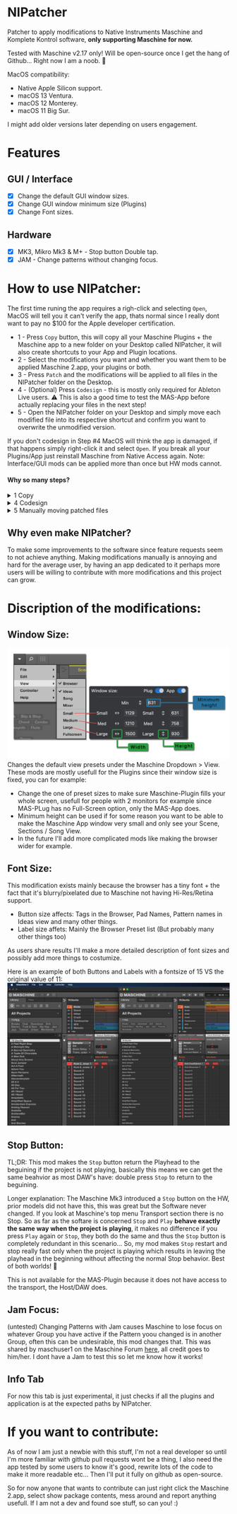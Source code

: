 # NIPatcher
Patcher to apply modifications to Native Instruments Maschine and Komplete Kontrol software, **only supporting Maschine for now.**

Tested with Maschine v2.17 only!
Will be open-source once I get the hang of Github... Right now I am a noob. 🙈

MacOS compatibility:
- Native Apple Silicon support.
- macOS 13 Ventura.
- macOS 12 Monterey.
- macOS 11 Big Sur.

I might add older versions later depending on users engagement.

# Features
## GUI / Interface
- [x] Change the default GUI window sizes.
- [x] Change GUI window minimum size (Plugins)
- [x] Change Font sizes.

## Hardware
- [x] MK3, Mikro Mk3 & M+ - Stop button Double tap.
- [x] JAM - Change patterns without changing focus.

# How to use NIPatcher:
The first time runing the app requires a righ-click and selecting `Open`, MacOS will tell you it can't verify the app, thats normal since I really dont want to pay no $100 for the Apple developer certification.

* 1 - Press `Copy` button, this will copy all your Maschine Plugins + the Maschine app to a new folder on your Desktop called NIPatcher, it will also create shortcuts to your App and Plugin locations.<br>
* 2 - Select the modifications you want and whether you want them to be applied Maschine 2.app, your plugins or both.<br>
* 3 - Press `Patch` and the modifications will be applied to all files in the NIPatcher folder on the Desktop.<br>
* 4 - (Optional) Press `Codesign` - this is mostly only required for Ableton Live users. ⚠️ This is also a good time to test the MAS-App before actually replacing your files in the next step!<br>
* 5 - Open the NIPatcher folder on your Desktop and simply move each modified file into its respective shortcut and confirm you want to overwrite the unmodified version.<br>

If you don't codesign in Step #4 MacOS will think the app is damaged, if that happens simply right-click it and select `Open`.
If you break all your Plugins/App just reinstall Maschine from Native Access again.
Note: Interface/GUI mods can be applied more than once but HW mods cannot.

#### Why so many steps?
<details>
  <summary>1 Copy</summary>
Due to Apple's security features writing into `/Library/Audio/Plug-Ins` or `/Library/Application Support/Avid/Audio/Plug-Ins` requires either the user to be prompted for the folders or for me to make an external helper tool (like the one Native Access has). This is way above my current very low skillset so instead of directly modifying the files they are copied to the desktop first, this might not be ideal but gives the user a chance to check if everything is working on the App copy for example.<br>
</details>

<details>
  <summary>4 Codesign</summary>
Codesign is also required due to Security stuff, since we modify the Plugins and/or application and some DAW's like Ableton Live check for this we need to codesign them so Ableton Live can sleep well at night and not be scared.<br>
</details>

<details>
  <summary>5 Manually moving patched files</summary>
Moving the files thru the shortcuts is the fastest way I was able to make it work without bothering the user too much, this way it's the MacOS Finder who asks you for permissions when moving the modified files to the Plugins/Application locations.<br>
</details>

## Why even make NIPatcher?
To make some improvements to the software since feature requests seem to not achieve anything. Making modifications manually is annoying and hard for the average user, by having an app dedicated to it perhaps more users will be willing to contribute with more modifications and this project can grow.

# Discription of the modifications:
## Window Size:
![Window Size Explanation](https://github.com/d1One/NIPatcher/blob/main/Images/Window_Size.png?raw=true)
Changes the default view presets under the Maschine Dropdown > View.
These mods are mostly usefull for the Plugins since their window size is fixed, you can for example:
- Change the one of preset sizes to make sure Maschine-Plugin fills your whole screen, usefull for people with 2 monitors for example since MAS-PLug has no Full-Screen option, only the MAS-App does.
- Minimum height can be used if for some reason you want to be able to make the Maschine App window very small and only see your Scene, Sections / Song View.
- In the future I'll add more complicated mods like making the browser wider for example.

## Font Size:
This modification exists mainly because the browser has a tiny font + the fact that it's blurry/pixelated due to Maschine not having Hi-Res/Retina support.
- Button size affects: Tags in the Browser, Pad Names, Pattern names in Ideas view and many other things.
- Label size affets: Mainly the Browser Preset list (But probably many other things too)

As users share results I'll make a more detailed description of font sizes and possibly add more things to costumize.

Here is an example of both Buttons and Labels with a fontsize of 15 VS the original value of 11:
![Label and Font 15 compared to original Maschine](https://github.com/d1One/NIPatcher/blob/main/Images/Labels%2015.png)

## Stop Button:
TL;DR: This mod makes the `Stop` button return the Playhead to the beguining if the project is not playing, basically this means we can get the same beahvior as most DAW's have: double press `Stop` to return to the beguining.

Longer explanation: The Maschine Mk3 introduced a `Stop` button on the HW, prior models did not have this, this was great but the Software never changed. If you look at Maschine's top menu Transport section there is no Stop. So as far as the softare is concerned `Stop` and `Play` **behave exactly the same way when the project is playing**, it makes no difference if you press `Play` again or `Stop`, they both do the same and thus the `Stop` button is completely redundant in this scenario... So, my mod makes `Stop` restart and stop really fast only when the project is playing which results in leaving the playhead in the beginning without affecting the normal Stop behavior. Best of both worlds! 🎉

This is not available for the MAS-Plugin because it does not have access to the transport, the Host/DAW does.

## Jam Focus:
(untested)
Changing Patterns with Jam causes Maschine to lose focus on whatever Group you have active if the Pattern yoou changed is in another Group, often this can be undesirable, this mod changes that. This was shared by maschuser1 on the Maschine Forum [here](https://community.native-instruments.com/discussion/5072/tip-changing-patterns-on-the-maschine-jam-without-changing-focus), all credit goes to him/her.
I dont have a Jam to test this so let me know how it works!

## Info Tab
For now this tab is just experimental, it just checks if all the plugins and application is at the expected paths by NIPatcher.

# If you want to contribute:
As of now I am just a newbie with this stuff, I'm not a real developer so until I'm more familiar with github pull requests wont be a thing, I also need the app tested by some users to know it's good, rewrite lots of the code to make it more readable etc... Then I'll put it fully on github as open-source.

So for now anyone that wants to contribute can just right click the Maschine 2.app, select show package contents, mess around and report anything usefull. If I am not a dev and found soe stuff, so can you! :)

